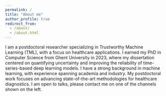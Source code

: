 ```yaml
---
permalink: /
title: "About me"
author_profile: true
redirect_from: 
  - /about/
  - /about.html
---
```


I am a postdoctoral researcher specializing in Trustworthy Machine Learning (TML), with a focus on healthcare applications. I earned my PhD in Computer Science from Ghent University in 2023, where my dissertation centered on quantifying uncertainty and improving the reliability of time-series-based deep learning models. I have a strong background in machine learning, with experience spanning academia and industry. My postdoctoral work focuses on advancing state-of-the-art methodologies for healthcare diagnostics. I am open to talks, please contact me on one of the channels shown on the left.
